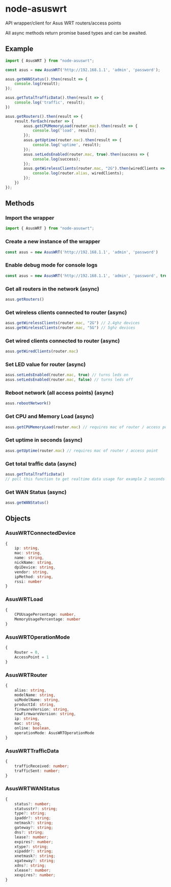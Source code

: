 # node-asuswrt
API wrapper/client for Asus WRT routers/access points

All async methods return promise based types and can be awaited.

## Example
```typescript
import { AsusWRT } from "node-asuswrt";

const asus = new AsusWRT('http://192.168.1.1', 'admin', 'password');

asus.getWANStatus().then(result => {
    console.log(result);
});

asus.getTotalTrafficData().then(result => {
    console.log('traffic', result);
})

asus.getRouters().then(result => {
    result.forEach(router => {
        asus.getCPUMemoryLoad(router.mac).then(result => {
            console.log('load', result);
        });
        asus.getUptime(router.mac).then(result => {
            console.log('uptime', result);
        });
        asus.setLedsEnabled(router.mac, true).then(success => {
            console.log(success);
        });
        asus.getWirelessClients(router.mac, "2G").then(wiredClients => {
            console.log(router.alias, wiredClients);
        });
    })
});
```

## Methods

### Import the wrapper
```typescript
import { AsusWRT } from "node-asuswrt";
```

### Create a new instance of the wrapper
```typescript
const asus = new AsusWRT('http://192.168.1.1', 'admin', 'password')
```

### Enable debug mode for console logs
```typescript
const asus = new AsusWRT('http://192.168.1.1', 'admin', 'password', true)
```

### Get all routers in the network (async)
```typescript
asus.getRouters()
```

### Get wireless clients connected to router (async)
```typescript
asus.getWirelessClients(router.mac, "2G") // 2.4ghz devices
asus.getWirelessClients(router.mac, "5G") // 5ghz devices
```

### Get wired clients connected to router (async)
```typescript
asus.getWiredClients(router.mac)
```

### Set LED value for router (async)
```typescript
asus.setLedsEnabled(router.mac, true) // turns leds on
asus.setLedsEnabled(router.mac, false) // turns leds off
```

### Reboot network (all access points) (async)
```typescript
asus.rebootNetwork()
```

### Get CPU and Memory Load (async)
```typescript
asus.getCPUMemoryLoad(router.mac) // requires mac of router / access point
```

### Get uptime in seconds (async)
```typescript
asus.getUptime(router.mac) // requires mac of router / access point
```

### Get total traffic data (async)
```typescript
asus.getTotalTrafficData()
// poll this function to get realtime data usage for example 2 seconds interval and calculate difference
```

### Get WAN Status (async)
```typescript
asus.getWANStatus()
```

## Objects
### AsusWRTConnectedDevice
```typescript
{
    ip: string,
    mac: string,
    name: string,
    nickName: string,
    dpiDevice: string,
    vendor: string,
    ipMethod: string,
    rssi: number
}
```

### AsusWRTLoad
```typescript
{
    CPUUsagePercentage: number,
    MemoryUsagePercentage: number
}
```

### AsusWRTOperationMode
```typescript
{
    Router = 0,
    AccessPoint = 1
}
```

### AsusWRTRouter
```typescript
{
    alias: string,
    modelName: string,
    uiModelName: string,
    productId: string,
    firmwareVersion: string,
    newFirmwareVersion: string,
    ip: string,
    mac: string,
    online: boolean,
    operationMode: AsusWRTOperationMode
}
```

### AsusWRTTrafficData
```typescript
{
    trafficReceived: number;
    trafficSent: number;
}
```

### AsusWRTWANStatus
```typescript
{
    status?: number;
    statusstr?: string;
    type?: string;
    ipaddr?: string;
    netmask?: string;
    gateway?: string;
    dns?: string;
    lease?: number;
    expires?: number;
    xtype?: string;
    xipaddr?: string;
    xnetmask?: string;
    xgateway?: string;
    xdns?: string;
    xlease?: number;
    xexpires?: number;
}
```
